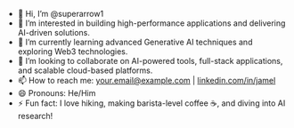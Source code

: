 - 👋 Hi, I’m @superarrow1  
- 👀 I’m interested in building high-performance applications and delivering AI-driven solutions.  
- 🌱 I’m currently learning advanced Generative AI techniques and exploring Web3 technologies.  
- 💞️ I’m looking to collaborate on AI-powered tools, full-stack applications, and scalable cloud-based platforms.  
- 📫 How to reach me: [your.email@example.com](mailto:your.email@example.com) | [linkedin.com/in/jamel](https://linkedin.com/in/jamel)  
- 😄 Pronouns: He/Him  
- ⚡ Fun fact: I love hiking, making barista-level coffee ☕, and diving into AI research!  

<!---
superarrow1/superarrow1 is a ✨ special ✨ repository because its `README.md` (this file) appears on your GitHub profile.
You can click the Preview link to take a look at your changes.
--->
